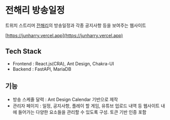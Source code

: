 # 전해리 방송일정

트위치 스트리머 [전해리](https://twitch.tv/gofl2237)의 방송일정과 각종 공지사항 등을 보여주는 웹사이트

[https://junharry.vercel.app](https://junharry.vercel.app)

## Tech Stack
- Frontend : React.js(CRA), Ant Design, Chakra-UI
- Backend : FastAPI, MariaDB

## 기능
- 방송 스케줄 달력 : Ant Design Calendar 기반으로 제작
- 관리자 페이지 : 일정, 공지사항, 플레이 할 게임, 유튜브 업로드 내역 등 웹사이트 내에 들어가는 다양한 요소들을 관리할 수 있도록 구성. 토큰 기반 인증 포함
